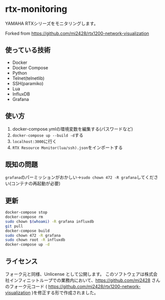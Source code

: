# rtx-monitoring

YAMAHA RTXシリーズをモニタリングします。

Forked from https://github.com/mi2428/rtx1200-network-visualization

## 使っている技術

- Docker
- Docker Compose
- Python
- Telnet(telnetlib)
- SSH(paramiko)
- Lua
- InfluxDB
- Grafana

## 使い方

1. docker-compose.ymlの環境変数を編集する(パスワードなど)
2. `docker-compose up --build -d`する
3. `localhost:3000`に行く
4. `RTX Resource Monitor(lua/ssh).json`をインポートする

## 既知の問題

`grafana`のパーミッションがおかしい→`sudo chown 472 -R grafana`してください(コンテナの再起動が必要)

## 更新

```sh
docker-compose stop
docker-compose rm
sudo chown $(whoami) -R grafana influxdb
git pull
docker-compose build
sudo chown 472 -R grafana
sudo chown root -R influxdb
docker-compose up -d
```

## ライセンス

フォーク元と同様、Unlicense として公開します。
このソフトウェアは株式会社インフィニットループでの業務内において、https://github.com/mi2428 さんのフォーク元コード ( https://github.com/mi2428/rtx1200-network-visualization )を修正する形で作成されました。
